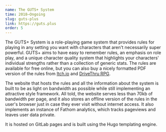 ```yaml
---
name: The GUTS+ System
time: 2018–Ongoing
slug: guts-plus
link: https://guts.plus
order: 5
---
```


The GUTS+ System is a role-playing game system that provides rules for playing in any setting
you want with characters that aren't necessarily super powerful. GUTS+ aims to have easy to
remember rules, an emphasis on role play, and a unique character quality system that highlights
your characters' individual strengths rather than a collection of generic stats. The rules are
available for free online, but you can also buy a nicely formatted PDF version of the rules from
[Itch.io](https://alamantus.itch.io/guts-plus) and [DriveThru RPG](https://www.drivethrurpg.com/product/273132/The-GUTS-System-Core-Rule-Book).

The website that hosts the rules and all the information about the system is built to be as light
on bandwidth as possible while still implementing an attractive style framework. All told, the
website serves less than 70kb of bandwidth per page, and it also stores an offline version of
the rules in the user's browser just in case they ever visit without internet access. It also
implements an instance of Fathom analytics, which tracks pageviews and leaves user data private.

It is hosted on GitLab pages and is built using the Hugo templating engine.